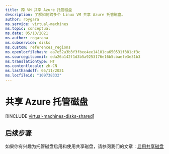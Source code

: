 ```yaml
---
title: 跨 VM 共享 Azure 托管磁盘
description: 了解如何跨多个 Linux VM 共享 Azure 托管磁盘。
author: roygara
ms.service: virtual-machines
ms.topic: conceptual
ms.date: 05/10/2021
ms.author: rogarana
ms.subservice: disks
ms.custom: references_regions
ms.openlocfilehash: aa7e52a3b3f3fbee4ee14101ca650531f381cf3c
ms.sourcegitcommit: eda26a142f1d3b5a9253176e16b5cbaefe3e31b3
ms.translationtype: HT
ms.contentlocale: zh-CN
ms.lasthandoff: 05/11/2021
ms.locfileid: "109738332"
---
```

# <a name="share-an-azure-managed-disk"></a>共享 Azure 托管磁盘

[!INCLUDE [virtual-machines-disks-shared](../../includes/virtual-machines-disks-shared.md)]

## <a name="next-steps"></a>后续步骤

如果你有兴趣为托管磁盘启用和使用共享磁盘，请参阅我们的文章：[启用共享磁盘](disks-shared-enable.md)